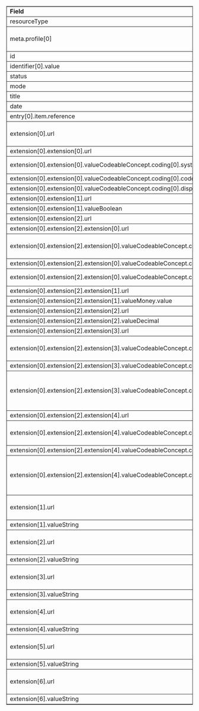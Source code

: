 <table border="1">
	<tr>
		<td><b>Field</b></td>
		<td><b>Value</b></td>
	</tr>
	<tr>
		<td>resourceType</td>
		<td>"List"</td>
	</tr>
	<tr>
		<td>meta.profile[0]</td>
		<td>"http://hl7.org/fhir/us/davinci-drug-formulary/StructureDefinition/usdf-CoveragePlan"</td>
	</tr>
	<tr>
		<td>id</td>
		<td>"covplanV1002"</td>
	</tr>
	<tr>
		<td>identifier[0].value</td>
		<td>HIOS-PLAN-ID</td>
	</tr>
	<tr>
		<td>status</td>
		<td>"current"</td>
	</tr>
	<tr>
		<td>mode</td>
		<td>"snapshot"</td>
	</tr>
	<tr>
		<td>title</td>
		<td>"Sample Gold Health Plan"</td>
	</tr>
	<tr>
		<td>date</td>
		<td>"2015-06-12"</td>
	</tr>
	<tr>
		<td>entry[0].item.reference</td>
		<td>"MedicationKnowledge/formularydrugV1002"</td>
	</tr>
	<tr>
		<td>extension[0].url</td>
		<td>"http://hl7.org/fhir/us/davinci-drug-formulary/StructureDefinition/usdf-DrugTierDefinition-extension"</td>
	</tr>
	<tr>
		<td>extension[0].extension[0].url</td>
		<td>"drugTierID"</td>
	</tr>
	<tr>
		<td>extension[0].extension[0].valueCodeableConcept.coding[0].system</td>
		<td>"http://hl7.org/fhir/us/davinci-drug-formulary/CodeSystem/usdf-DrugTierCS"</td>
	</tr>
	<tr>
		<td>extension[0].extension[0].valueCodeableConcept.coding[0].code</td>
		<td>#brand</td>
	</tr>
	<tr>
		<td>extension[0].extension[0].valueCodeableConcept.coding[0].display</td>
		<td>"Brand"</td>
	</tr>
	<tr>
		<td>extension[0].extension[1].url</td>
		<td>"mailOrder"</td>
	</tr>
	<tr>
		<td>extension[0].extension[1].valueBoolean</td>
		<td>"false"</td>
	</tr>
	<tr>
		<td>extension[0].extension[2].url</td>
		<td>"costSharing"</td>
	</tr>
	<tr>
		<td>extension[0].extension[2].extension[0].url</td>
		<td>"pharmacyType"</td>
	</tr>
	<tr>
		<td>extension[0].extension[2].extension[0].valueCodeableConcept.coding[0].system</td>
		<td>"http://hl7.org/fhir/us/davinci-drug-formulary/CodeSystem/usdf-PharmacyTypeCS"</td>
	</tr>
	<tr>
		<td>extension[0].extension[2].extension[0].valueCodeableConcept.coding[0].code</td>
		<td>#1-month-in-retail</td>
	</tr>
	<tr>
		<td>extension[0].extension[2].extension[0].valueCodeableConcept.coding[0].display</td>
		<td>"1 month in network retail: 1 Month Supply via in-network retail pharmacy."</td>
	</tr>
	<tr>
		<td>extension[0].extension[2].extension[1].url</td>
		<td>"copayAmount"</td>
	</tr>
	<tr>
		<td>extension[0].extension[2].extension[1].valueMoney.value</td>
		<td>20</td>
	</tr>
	<tr>
		<td>extension[0].extension[2].extension[2].url</td>
		<td>"coinsuranceRate"</td>
	</tr>
	<tr>
		<td>extension[0].extension[2].extension[2].valueDecimal</td>
		<td>"0.2"</td>
	</tr>
	<tr>
		<td>extension[0].extension[2].extension[3].url</td>
		<td>"copayOption"</td>
	</tr>
	<tr>
		<td>extension[0].extension[2].extension[3].valueCodeableConcept.coding[0].system</td>
		<td>"http://hl7.org/fhir/us/davinci-drug-formulary/CodeSystem/usdf-CopayOptionCS"</td>
	</tr>
	<tr>
		<td>extension[0].extension[2].extension[3].valueCodeableConcept.coding[0].code</td>
		<td>#after-deductible</td>
	</tr>
	<tr>
		<td>extension[0].extension[2].extension[3].valueCodeableConcept.coding[0].display</td>
		<td>"After Deductible: The consumer first pays the deductible, and after the deductible is met, the consumer is responsible only for the copay (this indicates that this benefit is subject to the deductible)."</td>
	</tr>
	<tr>
		<td>extension[0].extension[2].extension[4].url</td>
		<td>"coinsuranceOption"</td>
	</tr>
	<tr>
		<td>extension[0].extension[2].extension[4].valueCodeableConcept.coding[0].system</td>
		<td>"http://hl7.org/fhir/us/davinci-drug-formulary/CodeSystem/usdf-CoinsuranceOptionCS"</td>
	</tr>
	<tr>
		<td>extension[0].extension[2].extension[4].valueCodeableConcept.coding[0].code</td>
		<td>#after-deductible</td>
	</tr>
	<tr>
		<td>extension[0].extension[2].extension[4].valueCodeableConcept.coding[0].display</td>
		<td>"After Deductible: The consumer first pays the deductible, and after the deductible is met, the consumer pays the coinsurance portion of allowed charges (this indicates that this benefit is subject to the deductible)."</td>
	</tr>
	<tr>
		<td>extension[1].url</td>
		<td>"http://hl7.org/fhir/us/davinci-drug-formulary/StructureDefinition/usdf-MarketingURL-extension"</td>
	</tr>
	<tr>
		<td>extension[1].valueString</td>
		<td>"http://url/to/health/plan/information"</td>
	</tr>
	<tr>
		<td>extension[2].url</td>
		<td>"http://hl7.org/fhir/us/davinci-drug-formulary/StructureDefinition/usdf-SummaryURL-extension"</td>
	</tr>
	<tr>
		<td>extension[2].valueString</td>
		<td>"http://url/to/health/plan/information"</td>
	</tr>
	<tr>
		<td>extension[3].url</td>
		<td>"http://hl7.org/fhir/us/davinci-drug-formulary/StructureDefinition/usdf-FormularyURL-extension"</td>
	</tr>
	<tr>
		<td>extension[3].valueString</td>
		<td>"http://url/to/formulary/information"</td>
	</tr>
	<tr>
		<td>extension[4].url</td>
		<td>"http://hl7.org/fhir/us/davinci-drug-formulary/StructureDefinition/usdf-SupportContact-extension"</td>
	</tr>
	<tr>
		<td>extension[4].valueString</td>
		<td>"email@address.com"</td>
	</tr>
	<tr>
		<td>extension[5].url</td>
		<td>"http://hl7.org/fhir/us/davinci-drug-formulary/StructureDefinition/usdf-Network-extension"</td>
	</tr>
	<tr>
		<td>extension[5].valueString</td>
		<td>"PREFERRED"</td>
	</tr>
	<tr>
		<td>extension[6].url</td>
		<td>"http://hl7.org/fhir/us/davinci-drug-formulary/StructureDefinition/usdf-PlanIDType-extension"</td>
	</tr>
	<tr>
		<td>extension[6].valueString</td>
		<td>"HIOS-PLAN-ID"</td>
	</tr>
</table>
